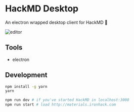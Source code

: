 # HackMD Desktop

An electron wrapped desktop client for HackMD :tada:

![editor](./docs/images/editor.png?)

## Tools

- electron

## Development

```bash
npm install -g yarn
yarn

npm run dev # if you've started HackMD in localhost:3000
npm run start # load http://materials.ironhack.com
```
